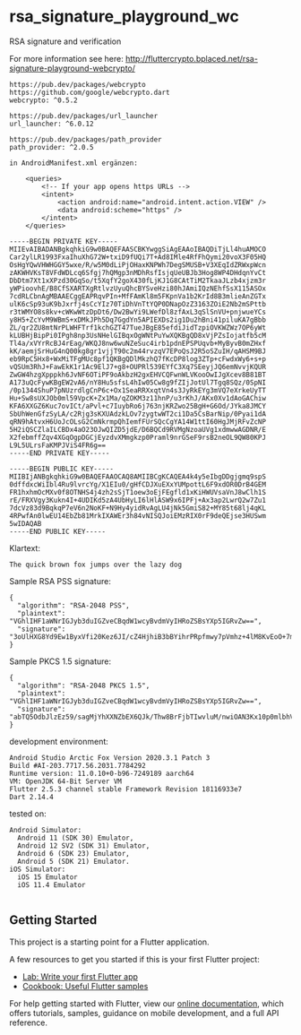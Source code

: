 # rsa_signature_playground_wc

RSA signature and verification

For more information see here: http://fluttercrypto.bplaced.net/rsa-signature-playground-webcrypto/

```plaintext
https://pub.dev/packages/webcrypto
https://github.com/google/webcrypto.dart
webcrypto: ^0.5.2

https://pub.dev/packages/url_launcher
url_launcher: ^6.0.12

https://pub.dev/packages/path_provider
path_provider: ^2.0.5

in AndroidManifest.xml ergänzen:

    <queries>
        <!-- If your app opens https URLs -->
        <intent>
            <action android:name="android.intent.action.VIEW" />
            <data android:scheme="https" />
        </intent>
    </queries>
```    

```plaintext
-----BEGIN PRIVATE KEY-----
MIIEvAIBADANBgkqhkiG9w0BAQEFAASCBKYwggSiAgEAAoIBAQDiTjLl4huAMOCO
Car2ylLR1993FxaIhuXhG72W+txiD9fUQi7T+Ad8IMle4RfFhQymi20voX3F05HQ
OsHgYQwVHWHGGY5wxe/R/w5M0dLiPjOHaxKNPWh7DegSMUSB+V3XEqIdZRWxpWcn
zAKWHVKsT8VFdWDLcq6Sfgj7hQMgp3nMDhRsfIsjqUeUBJb3Hog8WP4DHdqnYvCt
DbDtm7Xt1xXPzd30GqSo/t5XqfY2goX430fLjKJ1G8CAtTiM2TkaaJLzb4xjzm3r
yWPioovhE/B8CfSXARTXgRtlvzUyuQhcBYSveHzi80hJAmiIQzNEhfSsX115ASOx
7cdRLCbnAgMBAAECggEAPRqvPIn+MfFAmKl8m5FKpnVa1b2KrId8B3mlieAnZGTx
ulK6cSp93uK9bJxrfj4sCcYIz70TiDhVnTtYQP0DNapOzZ3163ZOiE2Nb2mSPttb
r3tWMYO8s8kv+cWKwWtzDpDt6/Dw2BwYi9LWefDl8zfAxL3qSlSnVU+pnjwueYCs
y8H5+ZcYvM9WBmS+xDMkJPh5Dq7GgdYn5APIEXDs2ig1Du2hBni41piluKA7gBbb
ZL/qr2ZU8mtNrPLWHFTrf1kchGZT47TueJBgE85efdiJidTzpiOVKWZWz7OP6yWt
kLUBHjBipPi0IPgh8np3UsNHelGIBqxOgWNtPuYwXQKBgQD8xVjPZsIojatfb5cM
Tl4a/xVYrRcBJ4rEag/WKQJ8nw6wuNZeSuc4irb1pdnEPSPUqvb+MyByvB0mZHxf
kK/aemjSrHuG4nQ00kg8gr1vjjT90c2m44rvzqV7EPoQsJ2R5oSZuIH/qAHSM9BJ
eb9RpC5Hx8+WxMiTFgMUc8pf1QKBgQDlMkzhQ7fKcDP8log3ZTp+cFwdxWy6+s+p
vQSUm3RhJ+FawEkK1r1Ac9ElJ7+g8+OUPRl539EYfC3Xq7SEeyjJQ6emNvvjKQUR
ZwGW4hzgXpppkh6JvNF6OTiPF9oAkbzH2gxEHVCQFwnWLVKooOwIJgXcev8B81BT
A173uQcFywKBgEW2vA6/nY8Hu5sfsL4hIw05Cw8g9fZIjJotUl7Tgq8SQz/0SpNI
/0p1344ShuP7pNUzrdlgCnP6c+Ox1SeaRRXxqtVn4s3JyRkEYg3mVQ7eXrkeUyTT
Hu+Sw8sUXJOb0ml59VpcK+Zx1Ma/qZOKM3z11hnP/u3rKhJ/AKx0Xv1dAoGAChiw
KFA6XXGZ6Kuc7ovICt/aPvl+c7IuybRo6j763njKRZwo25BgH+G6Od/JYka8JMCY
SbUhWenGfzSyLA/c2Rjg3sKXUAdzkLOv7zygtwWT2ci1Da5CsBarNip/0Pyai1dA
qRN9hAtvxH6UoJcOLsG2CmNkrmpQhIemfFUrSQcCgYA14W1ttI60HgJMjRFvZcNP
5H2iQSCZlaILCBDx4aO23OJwQIZD5jdE/D6BQCd9RVMgNzoaUVg1xdmwwAGDNR/E
X2febmffZqv4XGqOgpDGCjEyzdvXMmgkzp0Praml9nrGSeF9rsB2neOL9QW80KPJ
L9L5ULrsFaKMPJViS4FR6g==
-----END PRIVATE KEY-----
```

```plaintext
-----BEGIN PUBLIC KEY-----
MIIBIjANBgkqhkiG9w0BAQEFAAOCAQ8AMIIBCgKCAQEA4k4y5eIbgDDgjgmq9spS
0dffdxcWiIbl4Ru9lvrcYg/X1EIu0/gHfCDJXuEXxYUMpottL6F9xdOR0DrB4GEM
FR1hxhmOcMXv0f8OTNHS4j4zh2sSjT1oew3oEjFEgfld1xKiHWUVsaVnJ8wClh1S
rE/FRXVgy3Kukn4I+4UDIKd5zA4UbHyLI6lHlASW9x6IPFj+Ax3ap2LwrQ2w7Zu1
7dcVz83d9BqkqP7eV6n2NoKF+N9Hy4yidRvAgLU4jNk5GmiS82+MY85t68lj4qKL
4RPwfAn0lwEU14EbZb81MrkIXAWEr3h84vNISQJoiEMzRIX0rF9deQEjse3HUSwm
5wIDAQAB
-----END PUBLIC KEY-----
```

Klartext:
```plaintext
The quick brown fox jumps over the lazy dog
```

Sample RSA PSS signature:
```plaintext
{
  "algorithm": "RSA-2048 PSS",
  "plaintext": "VGhlIHF1aWNrIGJyb3duIGZveCBqdW1wcyBvdmVyIHRoZSBsYXp5IGRvZw==",
  "signature": "3oUlHXG8Yd9Ew1ByxVfi20Kez6JI/cZ4HjhiB3bBYihrPRpfmwy7pVmhz+4lM8KvEoO+7mnLiF/F2/7+z/UOdqoT35Axry6eHzo8IxHZAxWbO84UV0pbNtJ0PYfXT5fx4Pc47M5AogjBy452ct5MujsM8/Vq+Zc0fbVCsYDgQslmjl0HZK3I4XDuMKRn5Td4WZA9ojmHySJXs3yAibYt9O41jGp1np/PqMzkUPjm/F7O9YrP+xZ+xX0YdAUJ+KXRO+/fxTi9/U3WRsou7WJt7kQNRoMfhHH6UOKVLQu67g1X/tN3fy43rKg7ZfG1k0PBJh032NoHbpi7Nx8FirVqNg=="
}
```

Sample PKCS 1.5 signature:
```plaintext
{
  "algorithm": "RSA-2048 PKCS 1.5",
  "plaintext": "VGhlIHF1aWNrIGJyb3duIGZveCBqdW1wcyBvdmVyIHRoZSBsYXp5IGRvZw==",
  "signature": "abTQ5OdbJlzEz59/sagMjYhXXNZbEX6QJk/Thw8BrFjbTIwvluM/nwiOAN3Kx10p0mlbhVd4iMmN8L+0EPmN0y35/cVTs7Mp7h2QqHWiGMhgf9o/7/oi1Os6/zLPn/UyhpxtGPRUzcj92HrhM804pvAkpq85LcZOkSWyyL8KWnlJL7a6HyAugez+bJFiTAu5woTs3nXTk8GpGGVRwDyB49pYCRBk3G9oym0k8Hur2NthavWjg1xEgN48EGWNKih0uIvFvHBAwyEUpqqrgMVBCjx51caeXma/ID8pvFEgxZXDro7h39xnxLKXHrmWV9Sd6WheolmjbizLvw0b0yp6gw=="
}
```

development environment:
```plaintext
Android Studio Arctic Fox Version 2020.3.1 Patch 3
Build #AI-203.7717.56.2031.7784292
Runtime version: 11.0.10+0-b96-7249189 aarch64
VM: OpenJDK 64-Bit Server VM
Flutter 2.5.3 channel stable Framework Revision 18116933e7
Dart 2.14.4
```

tested on:
```plaintext
Android Simulator: 
  Android 11 (SDK 30) Emulator,
  Android 12 SV2 (SDK 31) Emulator, 
  Android 6 (SDK 23) Emulator,
  Android 5 (SDK 21) Emulator.
iOS Simulator:  
  iOS 15 Emulator
  iOS 11.4 Emulator 
```


```plaintext

```


## Getting Started

This project is a starting point for a Flutter application.

A few resources to get you started if this is your first Flutter project:

- [Lab: Write your first Flutter app](https://flutter.dev/docs/get-started/codelab)
- [Cookbook: Useful Flutter samples](https://flutter.dev/docs/cookbook)

For help getting started with Flutter, view our
[online documentation](https://flutter.dev/docs), which offers tutorials,
samples, guidance on mobile development, and a full API reference.
